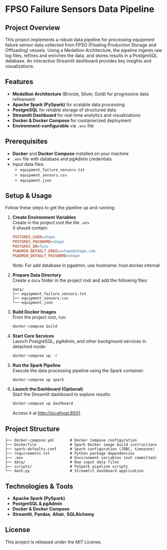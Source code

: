 # FPSO Failure Sensors Data Pipeline

## Project Overview

This project implements a robust data pipeline for processing equipment failure sensor data collected from FPSO (Floating Production Storage and Offloading) vessels. Using a Medallion Architecture, the pipeline ingests raw log files, refines and enriches the data, and stores results in a PostgreSQL database. An interactive Streamlit dashboard provides key insights and visualizations.

## Features

- **Medallion Architecture** (Bronze, Silver, Gold) for progressive data refinement
- **Apache Spark (PySpark)** for scalable data processing
- **PostgreSQL** for reliable storage of structured data
- **Streamlit Dashboard** for real-time analytics and visualizations
- **Docker & Docker Compose** for containerized deployment
- **Environment-configurable** via `.env` file

## Prerequisites

- **Docker** and **Docker Compose** installed on your machine
- `.env` file with database and pgAdmin credentials
- Input data files:
  - `equipment_failure_sensors.txt`
  - `equipment_sensors.csv`
  - `equipment.json`

## Setup & Usage

Follow these steps to get the pipeline up and running:

1. **Create Environment Variables**\
   Create in the project root the file `.env`\
   It should contain:

   ```ini
   POSTGRES_USER=shape
   POSTGRES_PASSWORD=shape
   POSTGRES_DB=fpso
   PGADMIN_DEFAULT_EMAIL=shape@shape.com
   PGADMIN_DEFAULT_PASSWORD=shape
   ```
   Note: For add database in pgadmin, use hostname: host.docker.internal

2. **Prepare Data Directory**\
   Create a `data` folder in the project root and add the following files:

   ```text
   data/
   ├── equipment_failure_sensors.txt
   ├── equipment_sensors.csv
   └── equipment.json
   ```

3. **Build Docker Images**\
   From the project root, run:

   ```bash
   docker-compose build
   ```

4. **Start Core Services**\
   Launch PostgreSQL, pgAdmin, and other background services in detached mode:

   ```bash
   docker-compose up -d
   ```

5. **Run the Spark Pipeline**\
   Execute the data processing pipeline using the Spark container:

   ```bash
   docker-compose up spark
   ```

6. **Launch the Dashboard (Optional)**\
   Start the Streamlit dashboard to explore results:

   ```bash
   docker-compose up dashboard
   ```

   Access it at [http://localhost:8501](http://localhost:8501).

## Project Structure

```
├── docker-compose.yml       # Docker Compose configuration
├── Dockerfile               # Spark Docker image build instructions
├── spark-defaults.conf      # Spark configuration (JDBC, timezone)
├── requirements.txt         # Python package dependencies
├── .env                     # Environment variables (not committed)
├── data/                    # Raw input data files
├── scripts/                 # PySpark pipeline scripts
└── dash.py                  # Streamlit dashboard application
```

## Technologies & Tools

- **Apache Spark (PySpark)**
- **PostgreSQL & pgAdmin**
- **Docker & Docker Compose**
- **Streamlit**, **Pandas**, **Altair**, **SQLAlchemy**

## License

This project is released under the MIT License.

